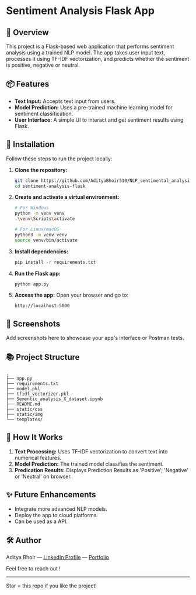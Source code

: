 # Sentiment Analysis Flask App

## 🚀 Overview

This project is a Flask-based web application that performs sentiment analysis using a trained NLP model. The app takes user input text, processes it using TF-IDF vectorization, and predicts whether the sentiment is positive, negative or neutral.

## 📦 Features

- **Text Input:** Accepts text input from users.
- **Model Prediction:** Uses a pre-trained machine learning model for sentiment classification.
- **User Interface:** A simple UI to interact and get sentiment results using Flask.

## 🔧 Installation

Follow these steps to run the project locally:

1. **Clone the repository:**

   ```bash
   git clone https://github.com/AdityaBhoir510/NLP_sentimental_analysis.git
   cd sentiment-analysis-flask
   ```

2. **Create and activate a virtual environment:**

   ```bash
   # For Windows
   python -m venv venv
   .\venv\Scripts\activate

   # For Linux/macOS
   python3 -m venv venv
   source venv/bin/activate
   ```

3. **Install dependencies:**

   ```bash
   pip install -r requirements.txt
   ```

4. **Run the Flask app:**

   ```bash
   python app.py
   ```

5. **Access the app:** Open your browser and go to:

   ```
   http://localhost:5000
   ```


## 📸 Screenshots

Add screenshots here to showcase your app's interface or Postman tests.

## 📚 Project Structure

```
.
├── app.py
├── requirements.txt
├── model.pkl
├── tfidf_vectorizer.pkl
├── Sementic_analysis_X_dataset.ipynb
├── README.md
├── static/css
├── static/img
└── templates/
```

## 🧠 How It Works

1. **Text Processing:** Uses TF-IDF vectorization to convert text into numerical features.
2. **Model Prediction:** The trained model classifies the sentiment.
3. **Predication Results:** Displays Prediction Results as 'Positive', 'Negative' or 'Neutral' on browser.

## ✨ Future Enhancements

- Integrate more advanced NLP models.
- Deploy the app to cloud platforms.
- Can be used as a API.

## 🛠️ Author

Aditya Bhoir — [LinkedIn Profile](www.linkedin.com/in/adityabhoir510) — [Portfolio](https://adityabdev.vercel.app/)

Feel free to reach out !

---

Star ⭐ this repo if you like the project!

